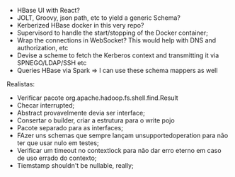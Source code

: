 - HBase UI with React?
- JOLT, Groovy, json path, etc to yield a generic Schema?
- Kerberized HBase docker in this very repo?
- Supervisord to handle the start/stopping of the Docker container;
- Wrap the connections in WebSocket? This would help with DNS and authorization, etc
- Devise a scheme to fetch the Kerberos context and transmitting it via SPNEGO/LDAP/SSH etc
- Queries HBase via Spark => I can use these schema mappers as well

Realistas:

- Verificar pacote org.apache.hadoop.fs.shell.find.Result
- Checar interrupted;
- Abstract provavelmente devia ser interface;
- Consertar o builder, criar a estrutura para o write pojo
- Pacote separado para as interfaces;
- FAzer uns schemas que sempre lançam unsupportedoperation para não ter que usar nulo em testes;
- Verificar um timeout no contextlock para não dar erro eterno em caso de uso errado do contexto;
- Tiemstamp shouldn't be nullable, really;

